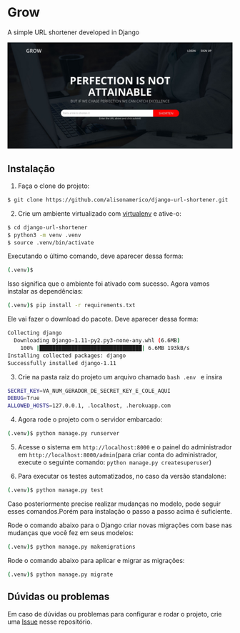 # Grow
A simple URL shortener developed in Django

![Screenshot][1]

[1]:https://github.com/alisonamerico/django-url-shortener/blob/master/core/static/img/screenshot/screenshot.png


## Instalação

1. Faça o clone do projeto:

```bash
$ git clone https://github.com/alisonamerico/django-url-shortener.git
```

2. Crie um ambiente virtualizado com [virtualenv]() e ative-o:

```bash
$ cd django-url-shortener
$ python3 -m venv .venv
$ source .venv/bin/activate
```

Executando o último comando, deve aparecer dessa forma:

```bash
(.venv)$
```

Isso significa que o ambiente foi ativado com sucesso. Agora vamos instalar as dependências:

```bash
(.venv)$ pip install -r requirements.txt
```

Ele vai fazer o download do pacote. Deve aparecer dessa forma:

```bash
Collecting django
  Downloading Django-1.11-py2.py3-none-any.whl (6.6MB)
    100% |████████████████████████████████| 6.6MB 193kB/s
Installing collected packages: django
Successfully installed django-1.11
```

3. Crie na pasta raiz do projeto um arquivo chamado ```bash .env ``` e insira

```bash
SECRET_KEY=VA_NUM_GERADOR_DE_SECRET_KEY_E_COLE_AQUI
DEBUG=True
ALLOWED_HOSTS=127.0.0.1, .localhost, .herokuapp.com
```



4. Agora rode o projeto com o servidor embarcado:

```bash
(.venv)$ python manage.py runserver
```

5. Acesse o sistema em `http://localhost:8000` e o painel do administrador em `http://localhost:8000/admin`(para criar conta do administrador, execute o seguinte comando: `python manage.py createsuperuser`)


6. Para executar os testes automatizados, no caso da versão standalone:

```bash
(.venv)$ python manage.py test
```

Caso posteriormente precise realizar mudanças no modelo, pode seguir esses comandos.Porém para instalação o passo a passo acima é suficiente.

Rode o comando abaixo para o Django criar novas migrações com base nas mudanças que você fez em seus modelos:

```bash
(.venv)$ python manage.py makemigrations
```

Rode o comando abaixo para aplicar e migrar as migrações:

```bash
(.venv)$ python manage.py migrate
```

## Dúvidas ou problemas

Em caso de dúvidas ou problemas para configurar e rodar o projeto, crie uma [Issue](https://github.com/alisonamerico/django-url-shortener/issues) nesse repositório.
